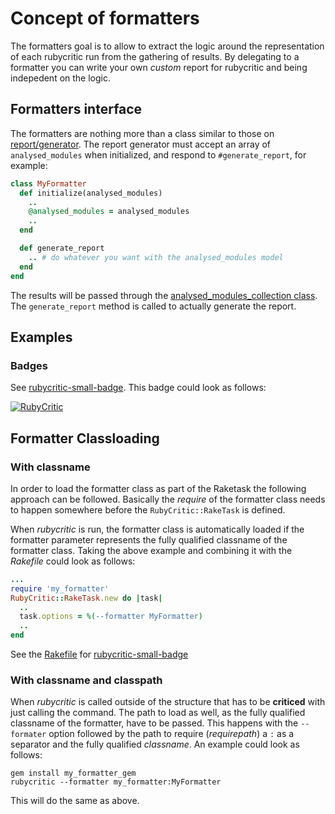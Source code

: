 # Concept of formatters

The formatters goal is to allow to extract the logic around the representation of each rubycritic run from the gathering of results.
By delegating to a formatter you can write your own *custom* report for rubycritic and being indepedent on the logic.

## Formatters interface

The formatters are nothing more than a class similar to those on [report/generator](/lib/rubycritic/generators).
The report generator must accept an array of `analysed_modules` when initialized, and respond to `#generate_report`, for example:

``` ruby
class MyFormatter
  def initialize(analysed_modules)
    ..
    @analysed_modules = analysed_modules
    ..
  end

  def generate_report
    .. # do whatever you want with the analysed_modules model
  end
end
```

The results will be passed through the [analysed_modules_collection class](/lib/rubycritic/core/analysed_modules_collection.rb).
The `generate_report` method is called to actually generate the report.

## Examples

### Badges

See [rubycritic-small-badge](https://github.com/MarcGrimme/rubycritic-small-badge/). This badge could look as follows:

[![RubyCritic](https://marcgrimme.github.io/rubycritic-small-badge/badges/rubycritic_badge_score.svg)](https://marcgrimme.github.io/rubycritic-small-badge/tmp/rubycritic/overview.html)

## Formatter Classloading

### With classname

In order to load the formatter class as part of the Raketask the following approach can be followed.
Basically the *require* of the formatter class needs to happen somewhere before the `RubyCritic::RakeTask` is defined.

When *rubycritic* is run, the formatter class is automatically loaded if the formatter parameter represents the fully qualified classname of the formatter class.
Taking the above example and combining it with the *Rakefile* could look as follows:

``` ruby Rakefile
...
require 'my_formatter'
RubyCritic::RakeTask.new do |task|
  ..
  task.options = %(--formatter MyFormatter)
  ..
end
```

See the [Rakefile](https://github.com/MarcGrimme/repo-small-badge/blob/master/Rakefile#L14-L19) for [rubycritic-small-badge](https://github.com/MarcGrimme/rubycritic-small-badge/)

### With classname and classpath

When *rubycritic* is called outside of the structure that has to be **criticed** with just calling the command.
The path to load as well, as the fully qualified classname of the formatter, have to be passed.
This happens with the `--formater` option followed by the path to require (*requirepath*) a `:` as a separator and the fully qualified *classname*.
An example could look as follows:

``` shell
gem install my_formatter_gem
rubycritic --formatter my_formatter:MyFormatter
```

This will do the same as above.
